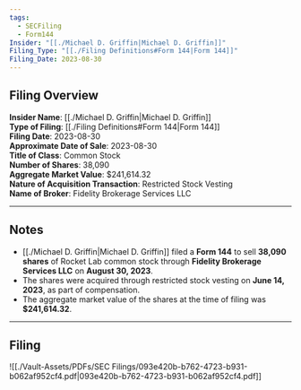 ```yaml
---
tags:
  - SECFiling
  - Form144
Insider: "[[./Michael D. Griffin|Michael D. Griffin]]"
Filing_Type: "[[./Filing Definitions#Form 144|Form 144]]"
Filing_Date: 2023-08-30
---
```

## Filing Overview

**Insider Name**: [[./Michael D. Griffin|Michael D. Griffin]]  
**Type of Filing**: [[./Filing Definitions#Form 144|Form 144]]  
**Filing Date**: 2023-08-30  
**Approximate Date of Sale**: 2023-08-30  
**Title of Class**: Common Stock  
**Number of Shares**: 38,090  
**Aggregate Market Value**: $241,614.32  
**Nature of Acquisition Transaction**: Restricted Stock Vesting  
**Name of Broker**: Fidelity Brokerage Services LLC  

---
## Notes

- [[./Michael D. Griffin|Michael D. Griffin]] filed a **Form 144** to sell **38,090 shares** of Rocket Lab common stock through **Fidelity Brokerage Services LLC** on **August 30, 2023**.  
- The shares were acquired through restricted stock vesting on **June 14, 2023**, as part of compensation.  
- The aggregate market value of the shares at the time of filing was **$241,614.32**.  

---
## Filing

![[./Vault-Assets/PDFs/SEC Filings/093e420b-b762-4723-b931-b062af952cf4.pdf|093e420b-b762-4723-b931-b062af952cf4.pdf]]
